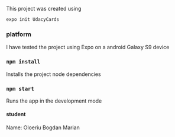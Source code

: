 This project was created using 
```
expo init UdacyCards
```
### platform
I have tested the project using Expo on a android Galaxy S9 device

### `npm install`
Installs the project node dependencies

### `npm start`
Runs the app in the development mode

#### student
Name: Oloeriu Bogdan Marian